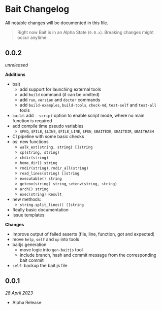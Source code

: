 # Bait Changelog
All notable changes will be documented in this file.

> Right now Bait is in an Alpha State (`0.0.x`). Breaking changes might occur anytime.


## 0.0.2
_unreleased_

**Additions**
- bait
  - add support for launching external tools
  - add `build` command (it can be omitted)
  - add `run`, `version` and `doctor` commands
  - add `build-examples`, `build-tools`, `check-md`, `test-self` and `test-all` tools
- `build`: add `--script` option to enable script mode, where no main function is required
- add compile time pseudo variables
  - `$PKG`, `$FILE`, `$LINE`, `$FILE_LINE`, `$FUN`, `$BAITEXE`, `$BAITDIR`, `$BAITHASH`
- CI pipeline with some basic checks
- os: new functions
  - `walk_ext(string, string) []string`
  - `cp(string, string)`
  - `chdir(string)`
  - `home_dir() string`
  - `rmdir(string)`, `rmdir_all(string)`
  - `read_lines(string) []string`
  - `executable() string`
  - `getenv(string) string`, `setenv(string, string)`
  - `arch() string`
  - `exec(string) Result`
- new methods:
  - `string.split_lines() []string`
- Really basic documentation
- Issue templates

**Changes**
- Improve output of failed asserts (file, line, function, got and expected)
- move `help`, `self` and `up` into tools
- baitjs generation
  - move logic into `gen-baitjs` tool
  - include branch, hash and commit message from the corresponding bait commit
- `self`: backup the bait.js file


## 0.0.1
_28 April 2023_

- Alpha Release
